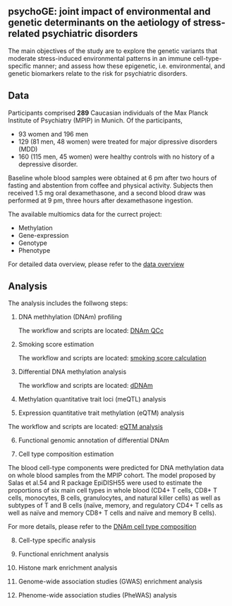 ## **psychoGE:** joint impact of environmental and genetic determinants on the aetiology of stress-related psychiatric disorders

The main objectives of the study are to explore the genetic variants that moderate stress-induced environmental patterns in an immune cell-type-specific manner; and  assess how these epigenetic, i.e. environmental, and genetic biomarkers relate to the risk for psychiatric disorders.

## Data

Participants comprised **289** Caucasian individuals of the Max Planck Institute of Psychiatry (MPIP) in Munich. Of the participants, 

+ 93 women and 196 men
+ 129 (81 men, 48 women) were treated for major dipressive disorders (MDD)
+ 160 (115 men, 45 women) were healthy controls with no history of a depressive disorder. 

Baseline whole blood samples were obtained at 6 pm after two hours of fasting and abstention from coffee and physical activity. Subjects then received 1.5 mg oral dexamethasone, and a second blood draw was performed at 9 pm, three hours after dexamethasone ingestion.

The available multiomics data for the currect project:

- Methylation
- Gene-expression
- Genotype
- Phenotype 

For detailed data overview, please refer to the [data overview](https://github.com/ahryho/psychoGE/blob/master/code/integrative/data_overview/01_data_overview.html)

## Analysis

The analysis includes the follwong steps:

1. DNA methhylation (DNAm) profiling
   
   The workflow and scripts are located: [DNAm QCc](https://github.com/ahryho/dex-stim-human-dna-methyl-qc)

2. Smoking score estimation
   
   The workflow and scripts are located: [smoking score calculation](https://github.com/ahryho/dex-stim-human-smoking-score)

3. Differential DNA methylation analysis

   The workflow and scripts are located: [dDNAm](https://github.com/ahryho/psychoGE/tree/master/code/methylation/)

4. Methylation quantitative trait loci (meQTL) analysis


5. Expression quantitative trait methylation (eQTM) analysis

The workflow and scripts are located: [eQTM analysis](https://github.com/ahryho/psychoGE/tree/master/code/integrative/eqtm)

6. Functional genomic annotation of differential DNAm


7. Cell type composition estimation

The blood cell-type components were predicted for DNA methylation data on whole blood samples from the MPIP cohort. The model proposed by Salas et al.54 and R package EpiDISH55 were used to estimate the proportions of six main cell types in whole blood (CD4+ T cells, CD8+ T cells, monocytes, B cells, granulocytes, and natural killer cells) as well as subtypes of T and B cells (naïve, memory, and regulatory CD4+ T cells as well as naïve and memory CD8+ T cells and naïve and memory B cells).

For more details, please refer to the [DNAm cell type composition](https://github.com/ahryho/dex-stim-human-dna-methyl-qc#9-cell-types-estimation)

8. Cell-type specific analysis


9.  Functional enrichment analysis


10. Histone mark enrichment analysis


11. Genome-wide association studies (GWAS) enrichment analysis


12. Phenome-wide association studies (PheWAS) analysis